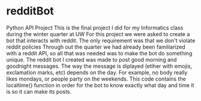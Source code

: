 # redditBot
Python API Project
This is the final project I did for my Informatics class during the winter quarter at UW
For this project we were asked to create a bot that interacts with reddit. The only requirement was that we don't violate reddit policies 
Through out the quarter we had already been familiarized with a reddit API, so all that was needed was to make the bot do something unique.
The reddit bot I created was made to post good morning and goodnight messages. The way the message is diplayed (etiher with emojis,
exclamation marks, etc) depends on the day. For example, no body really likes mondays, or people party on the weekends. 
This code contains the localtime() function in order for the bot to know exactly what day and time it is so it can make its posts.
